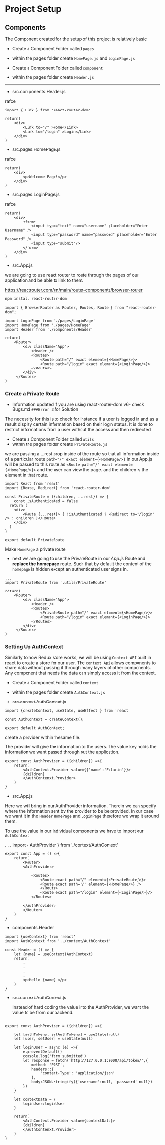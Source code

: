 # Project Setup

## Components

The Component created for the setup of this project is relatively basic

- Create a Component Folder called `pages`
- within the pages folder create `HomePage.js` and `LoginPage.js`

- Create a Component Folder called `component`
- within the pages folder create `Header.js`

---

- src.components.Header.js

rafce

```
import { Link } from 'react-router-dom'

return(
    <div>
        <Link to="/" >Home</Link>
        <Link to="/login" >Login</Link>
    </div>
)

```

- src.pages.HomePage.js

rafce

```
return(
    <div>
        <p>Welcome Page!</p>
    </div>
)

```

- src.pages.LoginPage.js

rafce

```
return(
    <div>
        <form>
            <input type="text" name="username" placeholder="Enter Username" />
            <input type="password" name="password" placeholder="Enter Password" />
            <input type="submit"/>
        </form>
    </div>
)

```

- src.App.js

we are going to use react router to route through the pages of our application
and be able to link to them.

https://reactrouter.com/en/main/router-components/browser-router

```bash
npm install react-router-dom
```

```
import { BrowserRouter as Router, Routes, Route } from "react-router-dom";

import LoginPage from './pages/LoginPage'
import HomePage from './pages/HomePage'
import Header from './components/Header'

return(
    <Router>
        <div className="App">
            <Header />
            <Routes>
                <Route path="/" exact element={<HomePage/>}>
                <Route path="/login" exact element={<LoginPage/>}>
            </Routes>
        </div>
     </Router>
)

```

### Create a Private Route

- Information updated if you are using react-router-dom v6- check Bugs.md `###Error 3` for Solution

The necessity for this is to check for instance if a user is logged in and as a result display certain information based on their login status. It is done to restrict informations from a user without the access and then redirected

- Create a Component Folder called `utils`
- within the pages folder create `PrivateRoute.js`

we are passing a ...rest prop inside of the route so that all information inside of a particular route `path="/" exact element={<HomePage/>}` in our App.js will be passed to this route as `<Route path="/" exact element={<HomePage/>}>` and the user can view the page. and the children is the element in that route.

```
import React from 'react'
import {Route, Redirect} from 'react-router-dom'

const PrivateRoute = ({children, ...rest}) => {
    const isAuthenticated = false
  return (
    <div>
        <Route {...rest}> { !isAuthenticated ? <Redirect to="/login" /> : children }</Route>
    </div>
  )
}

export default PrivateRoute
```

Make `HomePage` a private route

- next we are going to use the PrivateRoute in our _App.js_ Route and **replace the homepage** route. Such that by default the content of the `homepage` is hidden except an authenticated user signs in.

```
...
import PrivateRoute from '.utils/PrivateRoute'

return(
    <Router>
        <div className="App">
            <Header />
            <Routes>
                <PrivateRoute path="/" exact element={<HomePage/>}>
                <Route path="/login" exact element={<LoginPage/>}>
            </Routes>
        </div>
     </Router>
)

```

### Setting Up AuthContext

Similarly to how Redux store works, we will be using `Context API` built in react to create a store for our user.
The `context Api` allows components to share data without passing it through many layers of other components. Any component that needs the data can simply access it from the context.

- Create a Component Folder called `context`
- within the pages folder create `AuthContext.js`

- src.context.AuthContext.js

```
import {createContext, useState, useEffect } from 'react

const AuthContext = createContext();

export default AuthContext;

```

create a provider within thesame file.

The provider will give the information to the users.
The value key holds the information we want passed through out the application.

```
export const AuthProvider = ({children}) =>{
    return(
        <AuthContext.Provider value={{'name':'Folarin'}}>
        {children}
        </AuthContenxt.Provider>
    )
}
```

- src.App.js

Here we will bring in our AuthProvider information.
Therein we can specify where the information sent by the provider to be be provided.
In our case we want it in the `Header` `HomePage` and `LoginPage` therefore we wrap it around them.

To use the value in our individual components we have to import our `AuthContext`

.
.
.
import { AuthProvider } from './context/AuthContext'

```
export const App = () =>{
    return(
        <Router>
        <AuthProvider>

            <Routes>
                <Route exact path="/" element={<PrivateRoute/>}>
                <Route exact path='/' element={<HomePage/>} />
                </Route>
                <Route exact path="/login" element={<LoginPage/>}/>
            </Routes>

        </AuthProvider>
        </Router>
    )
}
```

- components.Header

```
import {useContext} from 'react'
import AuthContext from '../context/AuthContext'

const Header = () => {
    let {name} = useContext(AuthContext)
    return(
        .
        .
        .
        .
        <p>Hello {name} </p>
    )
}
```

- src.context.AuthContext.js

  Instead of hard coding the value into the AuthProvider, we want the value to be from our backend.

```

export const AuthProvider = ({children}) =>{

    let [authTokens, setAuthTokens] = useState(null)
    let [user, setUser] = useState(null)

    let loginUser = async (e) =>{
        e.preventDefault()
        console.log('form submitted')
        let response = fetch('http://127.0.0.1:8000/api/token/',{
            method: 'POST',
            headers::{
                'content-Type': 'application/json'
            },
            body:JSON.stringify({'username':null, 'password':null})
        })
    }

    let contextData = {
        loginUser:loginUser
    }

    return(
        <AuthContext.Provider value={contextData}>
        {children}
        </AuthContenxt.Provider>
    )
}
```
